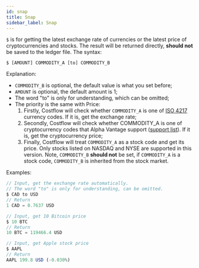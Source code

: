 ```yaml
---
id: snap
title: Snap
sidebar_label: Snap
---
```



`$` is for getting the latest exchange rate of currencies or the latest price of cryptocurrencies and stocks. The result will be returned directly, **should not** be saved to the ledger file. The syntax:

```
$ [AMOUNT] COMMODITY_A [to] COMMODITY_B
```



Explanation:

- `COMMODITY_B`  is optional, the default value is what you set before;
- `AMOUNT` is optional, the default amount is 1;
- The word "to" is only for understanding, which can be omitted;
- The priority is the same with Price:
  1. Firstly, Costflow will check whether `COMMODITY_A` is one of [ISO 4217](https://en.wikipedia.org/wiki/ISO_4217)  currency codes. If it is, get the exchange rate;
  2. Secondly, Costflow will check whether COMMODITY_A is one of cryptocurrency codes that Alpha Vantage support ([support list](https://www.alphavantage.co/digital_currency_list/)). If it is, get the cryptocurrency price;
  3. Finally, Costflow will treat `COMMODITY_A` as a stock code and get its price. Only stocks listed on NASDAQ and NYSE are supported in this version. Note, `COMMODITY_B` **should not** be set, if `COMMODITY_A` is a stock code, `COMMODITY_B` is inherited from the stock market.



Examples:

```javascript
// Input, get the exchange rate automatically.
// The word "to" is only for understanding, can be omitted.
$ CAD to USD
// Return
1 CAD = 0.7637 USD

// Input, get 10 Bitcoin price
$ 10 BTC
// Return
10 BTC = 119466.4 USD

// Input, get Apple stock price
$ AAPL
// Return
AAPL 199.8 USD (-0.030%)

```
